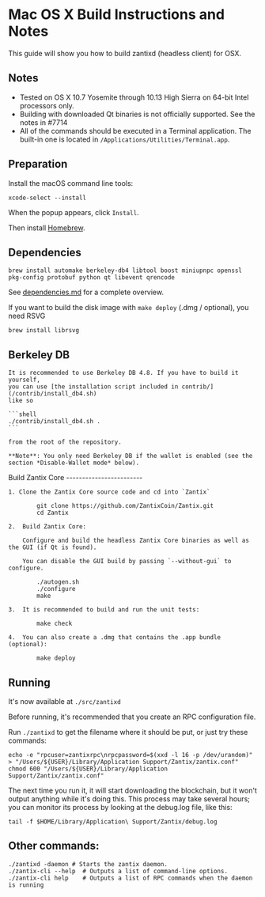 Mac OS X Build Instructions and Notes
====================================
This guide will show you how to build zantixd (headless client) for OSX.

Notes
-----

* Tested on OS X 10.7 Yosemite through 10.13 High Sierra on 64-bit Intel processors only.
* Building with downloaded Qt binaries is not officially supported. See the notes in #7714
* All of the commands should be executed in a Terminal application. The
built-in one is located in `/Applications/Utilities/Terminal.app`.

Preparation
-----------
Install the macOS command line tools:

`xcode-select --install`

When the popup appears, click `Install`.

Then install [Homebrew](https://brew.sh).

Dependencies
----------------------

    brew install automake berkeley-db4 libtool boost miniupnpc openssl pkg-config protobuf python qt libevent qrencode

See [dependencies.md](dependencies.md) for a complete overview.

If you want to build the disk image with `make deploy` (.dmg / optional), you need RSVG

    brew install librsvg

Berkeley DB
-----------
    It is recommended to use Berkeley DB 4.8. If you have to build it yourself,
    you can use [the installation script included in contrib/](/contrib/install_db4.sh)
    like so

    ```shell
    ./contrib/install_db4.sh .
    ```

    from the root of the repository.

    **Note**: You only need Berkeley DB if the wallet is enabled (see the section *Disable-Wallet mode* below).

Build Zantix Core
    ------------------------

    1. Clone the Zantix Core source code and cd into `Zantix`

            git clone https://github.com/ZantixCoin/Zantix.git
            cd Zantix

    2.  Build Zantix Core:

        Configure and build the headless Zantix Core binaries as well as the GUI (if Qt is found).

        You can disable the GUI build by passing `--without-gui` to configure.

            ./autogen.sh
            ./configure
            make

    3.  It is recommended to build and run the unit tests:

            make check

    4.  You can also create a .dmg that contains the .app bundle (optional):

            make deploy


Running
-------

It's now available at `./src/zantixd`

Before running, it's recommended that you create an RPC configuration file.

Run `./zantixd` to get the filename where it should be put, or just try these
commands:

    echo -e "rpcuser=zantixrpc\nrpcpassword=$(xxd -l 16 -p /dev/urandom)" > "/Users/${USER}/Library/Application Support/Zantix/zantix.conf"
    chmod 600 "/Users/${USER}/Library/Application Support/Zantix/zantix.conf"

The next time you run it, it will start downloading the blockchain, but it won't
output anything while it's doing this. This process may take several hours;
you can monitor its process by looking at the debug.log file, like this:

    tail -f $HOME/Library/Application\ Support/Zantix/debug.log

Other commands:
-------

    ./zantixd -daemon # Starts the zantix daemon.
    ./zantix-cli --help  # Outputs a list of command-line options.
    ./zantix-cli help    # Outputs a list of RPC commands when the daemon is running

